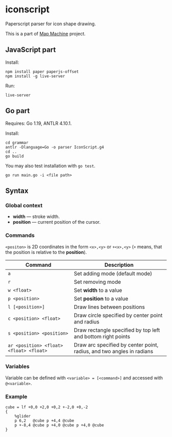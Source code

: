 # iconscript

Paperscript parser for icon shape drawing.

This is a part of [Map Machine](https://github.com/enzet/map-machine) project.

## JavaScript part

Install:

```shell
npm install paper paperjs-offset
npm install -g live-server
```

Run:

```shell
live-server
```

## Go part

Requires: Go 1.19, ANTLR 4.10.1.

Install:

```shell
cd grammar
antlr -Dlanguage=Go -o parser IconScript.g4
cd ..
go build
```

You may also test installation with `go test`.

```shell
go run main.go -i <file path>
```

## Syntax

### Global context

  - __width__ — stroke width.
  - __position__ — current position of the cursor.

### Commands

`<positon>` is 2D coordinates in the form `<x>,<y>` or `+<x>,<y>` (`+` means,
that the position is relative to the __position__).

| Command | Description |
|---|---|
| `a` | Set adding mode (default mode) |
| `r` | Set removing mode |
| `w <float>` | Set __width__ to a value |
| `p <position>` | Set __position__ to a value |
| `l [<position>]` | Draw lines between positions |
| `c <position> <float>` | Draw circle specified by center point and radius |
| `s <position> <position>` | Draw rectangle specified by top left and bottom right points |
| `ar <position> <float> <float> <float>` | Draw arc specified by center point, radius, and two angles in radians |

### Variables

Variable can be defined with `<variable> = [<command>]` and accessed with
`@<variable>`.

### Example

```iconscript
cube = lf +0,0 +2,0 +0,2 +-2,0 +0,-2
{
    %glider
    p 6,2   @cube p +4,4 @cube
    p +-8,4 @cube p +4,0 @cube p +4,0 @cube
}
```
